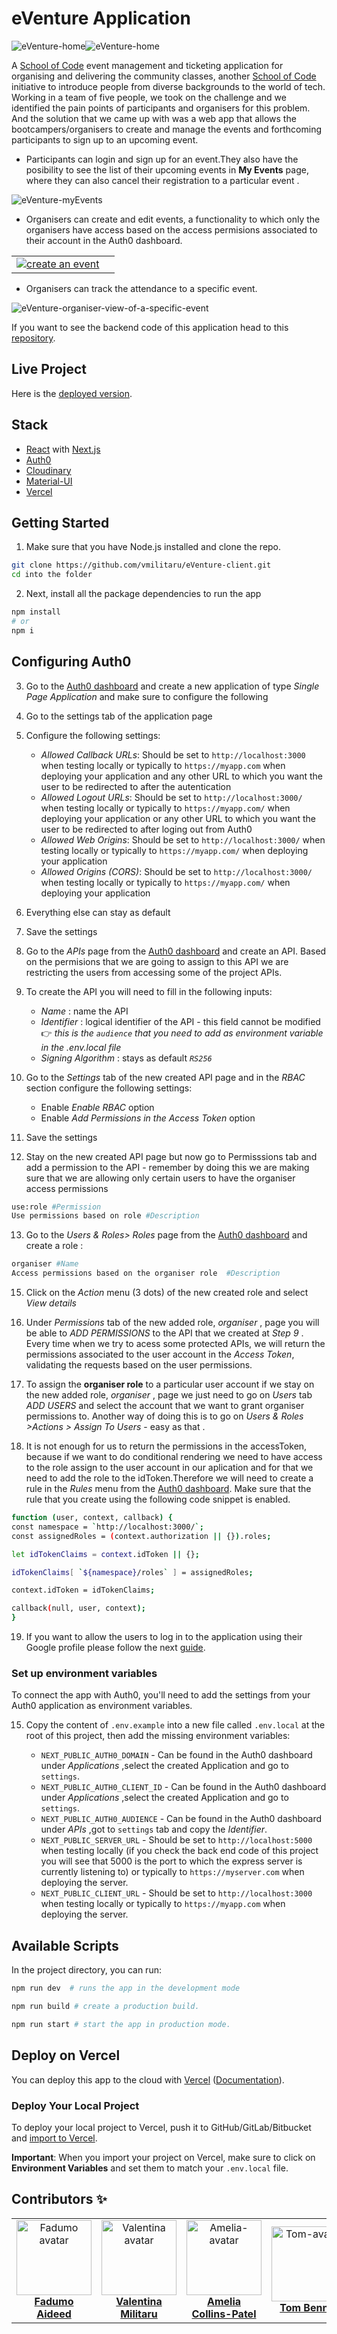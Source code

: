 # eVenture Application

![eVenture-home](https://user-images.githubusercontent.com/70764326/106621966-01bcf980-656b-11eb-9f22-60b142d05f1c.png)![eVenture-home](https://user-images.githubusercontent.com/70764326/106622115-2b762080-656b-11eb-9671-ce64e2262d87.png)

A [School of Code](https://www.schoolofcode.co.uk/) event management and ticketing application for organising and delivering the community classes, another [School of Code](https://www.schoolofcode.co.uk/) initiative to introduce people from diverse backgrounds to the world of tech. Working in a team of five people, we took on the challenge and we identified the pain points of participants and organisers for this problem. And the solution that we came up with was a web app that allows the bootcampers/organisers to create and manage the events and forthcoming participants to sign up to an upcoming event.

-   Participants can login and sign up for an event.They also have the posibility to see the list of their upcoming events in **My Events** page, where they can also cancel their registration to a particular event .

![eVenture-myEvents](https://user-images.githubusercontent.com/70764326/106624836-fae3b600-656d-11eb-8cfd-d9ee81513f68.png)

-   Organisers can create and edit events, a functionality to which only the organisers have access based on the access permisions associated to their account in the Auth0 dashboard.
<table>
  <tr>
   <td align="center"><a href="https://github.com/Teeenbe"><img src="https://user-images.githubusercontent.com/70764326/106625765-e48a2a00-656e-11eb-8ef6-4a3a770ba96d.png"  alt="create an event"/><br /></td>
  <td align="center"><a href="https://github.com/michaelfswann"><img src="https://user-images.githubusercontent.com/70764326/106626547-b9eca100-656f-11eb-970e-bd9895789bb0.png"  alt=""/><br /></td>
  </tr>
</table>

- Organisers can track the attendance to a specific event.

![eVenture-organiser-view-of-a-specific-event](https://user-images.githubusercontent.com/70764326/106626276-7003bb00-656f-11eb-82c1-384ef7443abe.png)

 If you want to see the backend code of this application head to this [repository](https://github.com/vmilitaru/eVenture-server.git).
 
## Live Project

Here is the [deployed version](https://eventure.vercel.app/).

## Stack

- [React](https://reactjs.org/) with [Next.js](https://nextjs.org/)
- [Auth0](https://auth0.com/)
- [Cloudinary](http://cloudinary.com/)
- [Material-UI](https://material-ui.com/)
- [Vercel](https://vercel.com/)


## Getting Started


1. Make sure that you have Node.js installed and clone the repo.

```bash
git clone https://github.com/vmilitaru/eVenture-client.git
cd into the folder
```

2. Next, install all the package dependencies to run the app

```bash
npm install
# or
npm i
```

## Configuring Auth0

3. Go to the [Auth0 dashboard](https://manage.auth0.com/) and create a new application of type _Single Page Application_ and make sure to configure the following
4. Go to the settings tab of the application page
5. Configure the following settings:
   -  _Allowed Callback URLs_: Should be set to `http://localhost:3000` when testing locally or typically to `https://myapp.com` when deploying your application and any other URL to which you want the user to be redirected to after the autentication
   - _Allowed Logout URLs_: Should be set to `http://localhost:3000/` when testing locally or typically to `https://myapp.com/` when deploying your application or any other URL to which you want the user to be redirected to after loging out from Auth0
   - _Allowed Web Origins_: Should be set to `http://localhost:3000/` when testing locally or typically to `https://myapp.com/` when deploying your application
   - _Allowed Origins (CORS)_: Should be set to `http://localhost:3000/` when testing locally or typically to `https://myapp.com/` when deploying your application
6. Everything else can stay as default
7. Save the settings
8. Go to the _APIs_ page from the [Auth0 dashboard](https://manage.auth0.com/) and create an API. Based on the permisions that we are going to assign to this API we are  restricting the users from accessing some of the project APIs.
9. To create the API you will need to fill in the following inputs:
    - _Name_ : name the API
    - _Identifier_ : logical identifier of the API - this field cannot be modified  👉  _this is the `audience` that you need to add as environment variable in the .env.local file_
    - _Signing Algorithm_ : stays as default _`RS256`_
10. Go to the _Settings_ tab of the new created API page and in the _RBAC_ section configure the following settings:
     - Enable _Enable RBAC_ option
     - Enable _Add Permissions in the Access Token_ option
11. Save the settings

12. Stay on the new created API page but now go to Permisssions tab and add a permission to the API - remember by doing this we are making sure that we are allowing only certain users to have the organiser access permissions 

```bash
use:role #Permission
Use permissions based on role #Description
```
13. Go to the _Users & Roles> Roles_ page from the [Auth0 dashboard](https://manage.auth0.com/) and create a role :

```bash
organiser #Name
Access permissions based on the organiser role  #Description
```
15. Click on the _Action_ menu (3 dots) of the new created role and select _View details_
16. Under _Permissions_ tab of the new added role, _organiser_ , page you will be able to _ADD PERMISSIONS_ to the API that we created at _Step 9_ . Every time when we try to acess some protected APIs, we will return the permissions associated to the user account in the _Access Token_, validating the requests based on the user permissions. 

17. To assign the **organiser role** to a particular user account if we stay on the new added role, _organiser_ , page  we just need to go on _Users_ tab _ADD USERS_ and select the account that we want to grant organiser permissions to. Another way of doing this is to go on _Users & Roles >Actions > Assign To Users_  - easy as that .

18. It is not enough for us to return the permissions in the accessToken, because if we want to do conditional rendering we need to have access to the role assign to the user account in our aplication and for that we need to  add the role to the idToken.Therefore we will need to create a rule in the _Rules_ menu from the [Auth0 dashboard](https://manage.auth0.com/). Make sure that the rule that you create using the following code snippet is enabled.

```bash
function (user, context, callback) {
const namespace = `http://localhost:3000/`;
const assignedRoles = (context.authorization || {}).roles;

let idTokenClaims = context.idToken || {};

idTokenClaims[ `${namespace}/roles` ] = assignedRoles;

context.idToken = idTokenClaims;

callback(null, user, context);
}
```
19. If you want to allow the users to log in to the application using their Google profile please follow the next [guide](https://auth0.com/docs/connections/social/google).

### Set up environment variables

To connect the app with Auth0, you'll need to add the settings from your Auth0 application as environment variables.

15. Copy the content of `.env.example` into a new file called `.env.local` at the root of this project, then add the missing environment variables:

    - `NEXT_PUBLIC_AUTH0_DOMAIN` - Can be found in the Auth0 dashboard under _Applications_ ,select the created Application and go to `settings`.
    - `NEXT_PUBLIC_AUTH0_CLIENT_ID` - Can be found in the Auth0 dashboard under _Applications_ ,select the created Application and go to `settings`.
    - `NEXT_PUBLIC_AUTH0_AUDIENCE` - Can be found in the Auth0 dashboard under _APIs_ ,got to `settings` tab and copy the _Identifier_.
    - `NEXT_PUBLIC_SERVER_URL` - Should be set to `http://localhost:5000` when testing locally (if you check the back end code of this project you will see that 5000 is the port to which the express server is currently listening to) or typically to `https://myserver.com` when deploying the  server.
    - `NEXT_PUBLIC_CLIENT_URL` - Should be set to `http://localhost:3000` when testing locally or typically to `https://myapp.com` when deploying the server.

## Available Scripts

In the project directory, you can run:

```bash
npm run dev  # runs the app in the development mode
```
```bash
npm run build # create a production build.
```
```bash
npm run start # start the app in production mode.
```
## Deploy on Vercel

You can deploy this app to the cloud with [Vercel](https://vercel.com?utm_source=github&utm_medium=readme&utm_campaign=next-example) ([Documentation](https://nextjs.org/docs/deployment)).

### Deploy Your Local Project

To deploy your local project to Vercel, push it to GitHub/GitLab/Bitbucket and [import to Vercel](https://vercel.com/import/git?utm_source=github&utm_medium=readme&utm_campaign=next-example).

**Important**: When you import your project on Vercel, make sure to click on **Environment Variables** and set them to match your `.env.local` file.

## Contributors ✨

<table>
  <tr>
    <td align="center"><a href="https://github.com/fadumoaideed"><img src="https://avatars0.githubusercontent.com/u/71390607?s=60&v=4" width="120px;" alt=" Fadumo avatar"/><b>Fadumo Aideed</b></a></td>
    <td align="center"><a href="https://github.com/vmilitaru"><img src="https://avatars0.githubusercontent.com/u/70764326?s=120&v=4" width="120px;" alt="Valentina avatar"/><b>Valentina Militaru</b></a></td>
   <td align="center"><a href="https://github.com/Cpanda3"><img src="https://ca.slack-edge.com/T6L933W4X-U019WPN4M51-380f3738d180-512" width="120px;" alt="Amelia-avatar"/><b>Amelia Collins-Patel</b></a></td>
   <td align="center"><a href="https://github.com/Teeenbe"><img src="https://ca.slack-edge.com/T6L933W4X-U019WQM1Q4V-183cc3dedaa7-512" width="120px;" alt="Tom-avatar"/><b>Tom Bennet</b></a></td>
  <td align="center"><a href="https://github.com/michaelfswann"><img src="https://avatars3.githubusercontent.com/u/20445671?s=64&v=4" width="120px;" alt="Michael-avatar"/><b>Michael Swann</b></a></td>
  </tr>
</table>

